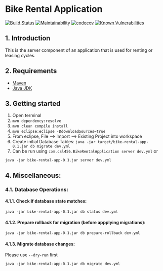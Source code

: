 # Bike Rental Application
[![Build Status](https://travis-ci.com/adityagupta1089/Bike-Rental-App.svg?token=4v3vJQcDSzzVad8yn6JN&branch=master)](https://travis-ci.com/adityagupta1089/Bike-Rental-App)
[![Maintainability](https://api.codeclimate.com/v1/badges/7eafcae08a876b764447/maintainability)](https://codeclimate.com/github/adityagupta1089/Bike-Rental-App/maintainability)
[![codecov](https://codecov.io/gh/adityagupta1089/Bike-Rental-App/branch/master/graph/badge.svg)](https://codecov.io/gh/adityagupta1089/Bike-Rental-App)
[![Known Vulnerabilities](https://snyk.io/test/github/adityagupta1089/Bike-Rental-App/badge.svg)](https://snyk.io/test/github/adityagupta1089/Bike-Rental-App) 

## 1. Introduction 
This is the server component of an application that is used for renting or leasing cycles.

## 2. Requirements
- [Maven](https://maven.apache.org/)
- [Java JDK](https://www.oracle.com/technetwork/java/javase/downloads/index.html)

## 3. Getting started
1. Open terminal
2. `mvn dependency:resolve`
3. `mvn clean compile install`
4. `mvn eclipse:eclipse -DdownloadSources=true`
5. From eclipse, File –> Import –> Existing Project into workspace
6. Create initial Database Tables: `java -jar target/bike-rental-app-0.1.jar db migrate dev.yml`
7. Can be run using `com.csl456.BikeRentalApplication server dev.yml` or
```
java -jar bike-rental-app-0.1.jar server dev.yml
```

## 4. Miscellaneous:

### 4.1. Database Operations:

#### 4.1.1. Check if database state matches:
```
java -jar bike-rental-app-0.1.jar db status dev.yml
```

#### 4.1.2. Prepare rollback for migration (before appplying migrations):
```
java -jar bike-rental-app-0.1.jar db prepare-rollback dev.yml
```

#### 4.1.3. Migrate database changes:
Please use `--dry-run` first

```
java -jar bike-rental-app-0.1.jar db migrate dev.yml
```

